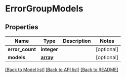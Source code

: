 # ErrorGroupModels

## Properties
Name | Type | Description | Notes
------------ | ------------- | ------------- | -------------
**error_count** | **integer** |  | [optional] 
**models** | [**array**](.md) |  | [optional] 

[[Back to Model list]](../README.md#documentation-for-models) [[Back to API list]](../README.md#documentation-for-api-endpoints) [[Back to README]](../README.md)

